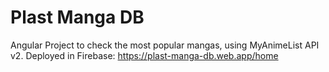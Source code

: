 # Plast Manga DB

Angular Project to check the most popular mangas, using MyAnimeList API v2.
Deployed in Firebase: https://plast-manga-db.web.app/home
